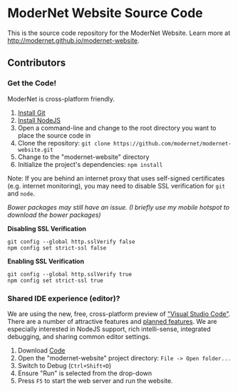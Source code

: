 # ModerNet Website Source Code
This is the source code repository for the ModerNet Website. Learn more at http://modernet.github.io/modernet-website.

## Contributors

### Get the Code!

ModerNet is cross-platform friendly.

1. [Install Git](https://git-scm.com/)
2. [Install NodeJS](https://nodejs.org/)
3. Open a command-line and change to the root directory you want to place the source code in
5. Clone the repository: `git clone https://github.com/modernet/modernet-website.git`
6. Change to the "modernet-website" directory
7. Initialize the project's dependencies: `npm install`

Note: If you are behind an internet proxy that uses self-signed certificates (e.g. internet monitoring), you may need to disable SSL verification for `git` and `node`.

_Bower packages may still have an issue. (I briefly use my mobile hotspot to download the bower packages)_

__Disabling SSL Verification__

    git config --global http.sslVerify false
    npm config set strict-ssl false

__Enabling SSL Verification__

    git config --global http.sslVerify true
    npm config set strict-ssl true
    
### Shared IDE experience (editor)?

We are using the new, free, cross-platform preview of ["Visual Studio Code"](https://code.visualstudio.com/). There are a number of attractive features and [planned features](http://visualstudio.uservoice.com/forums/293070-visual-studio-code). We are especially interested in NodeJS support, rich intelli-sense, integrated debugging, and sharing common editor settings.

1. Download [Code](https://code.visualstudio.com/)
2. Open the "modernet-website" project directory: `File -> Open folder...`
3. Switch to Debug (`Ctrl+Shift+D`)
4. Ensure "Run" is selected from the drop-down
5. Press `F5` to start the web server and run the website.